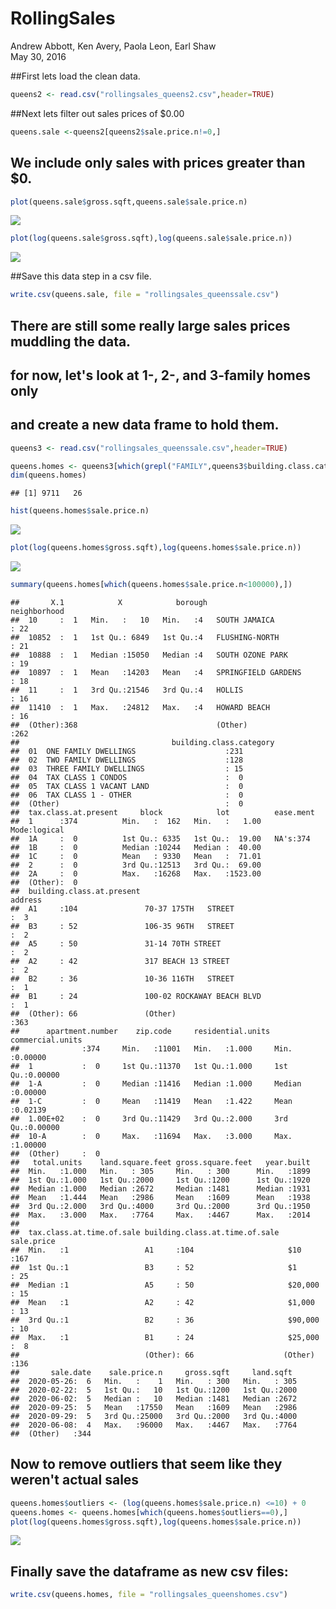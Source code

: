 # RollingSales
Andrew Abbott, Ken Avery, Paola Leon, Earl Shaw  
May 30, 2016  


##First lets load the clean data.


```r
queens2 <- read.csv("rollingsales_queens2.csv",header=TRUE)
```

##Next lets filter out sales prices of $0.00


```r
queens.sale <-queens2[queens2$sale.price.n!=0,]
```

## We include only sales with prices greater than $0.


```r
plot(queens.sale$gross.sqft,queens.sale$sale.price.n)
```

![](Rollingsales_files/figure-html/unnamed-chunk-15-1.png)<!-- -->

```r
plot(log(queens.sale$gross.sqft),log(queens.sale$sale.price.n))
```

![](Rollingsales_files/figure-html/unnamed-chunk-16-1.png)<!-- -->

##Save this data step in a csv file.


```r
write.csv(queens.sale, file = "rollingsales_queenssale.csv")
```

## There are still some really large sales prices muddling the data.
## for now, let's look at 1-, 2-, and 3-family homes only
## and create a new data frame to hold them.


```r
queens3 <- read.csv("rollingsales_queenssale.csv",header=TRUE)
```



```r
queens.homes <- queens3[which(grepl("FAMILY",queens3$building.class.category)),]
dim(queens.homes)
```

```
## [1] 9711   26
```


```r
hist(queens.homes$sale.price.n)
```

![](Rollingsales_files/figure-html/unnamed-chunk-20-1.png)<!-- -->

```r
plot(log(queens.homes$gross.sqft),log(queens.homes$sale.price.n))
```

![](Rollingsales_files/figure-html/unnamed-chunk-21-1.png)<!-- -->

```r
summary(queens.homes[which(queens.homes$sale.price.n<100000),])
```

```
##       X.1            X            borough                     neighborhood
##  10     :  1   Min.   :   10   Min.   :4   SOUTH JAMAICA            : 22  
##  10852  :  1   1st Qu.: 6849   1st Qu.:4   FLUSHING-NORTH           : 21  
##  10888  :  1   Median :15050   Median :4   SOUTH OZONE PARK         : 19  
##  10897  :  1   Mean   :14203   Mean   :4   SPRINGFIELD GARDENS      : 18  
##  11     :  1   3rd Qu.:21546   3rd Qu.:4   HOLLIS                   : 16  
##  11410  :  1   Max.   :24812   Max.   :4   HOWARD BEACH             : 16  
##  (Other):368                               (Other)                  :262  
##                                  building.class.category
##  01  ONE FAMILY DWELLINGS                    :231       
##  02  TWO FAMILY DWELLINGS                    :128       
##  03  THREE FAMILY DWELLINGS                  : 15       
##  04  TAX CLASS 1 CONDOS                      :  0       
##  05  TAX CLASS 1 VACANT LAND                 :  0       
##  06  TAX CLASS 1 - OTHER                     :  0       
##  (Other)                                     :  0       
##  tax.class.at.present     block            lot          ease.ment     
##  1      :374          Min.   :  162   Min.   :   1.00   Mode:logical  
##  1A     :  0          1st Qu.: 6335   1st Qu.:  19.00   NA's:374      
##  1B     :  0          Median :10244   Median :  40.00                 
##  1C     :  0          Mean   : 9330   Mean   :  71.01                 
##  2      :  0          3rd Qu.:12513   3rd Qu.:  69.00                 
##  2A     :  0          Max.   :16268   Max.   :1523.00                 
##  (Other):  0                                                          
##  building.class.at.present                                      address   
##  A1     :104               70-37 175TH   STREET                     :  3  
##  B3     : 52               106-35 96TH   STREET                     :  2  
##  A5     : 50               31-14 70TH STREET                        :  2  
##  A2     : 42               317 BEACH 13 STREET                      :  2  
##  B2     : 36               10-36 116TH   STREET                     :  1  
##  B1     : 24               100-02 ROCKAWAY BEACH BLVD               :  1  
##  (Other): 66               (Other)                                  :363  
##      apartment.number    zip.code     residential.units commercial.units 
##              :374     Min.   :11001   Min.   :1.000     Min.   :0.00000  
##  1           :  0     1st Qu.:11370   1st Qu.:1.000     1st Qu.:0.00000  
##  1-A         :  0     Median :11416   Median :1.000     Median :0.00000  
##  1-C         :  0     Mean   :11419   Mean   :1.422     Mean   :0.02139  
##  1.00E+02    :  0     3rd Qu.:11429   3rd Qu.:2.000     3rd Qu.:0.00000  
##  10-A        :  0     Max.   :11694   Max.   :3.000     Max.   :1.00000  
##  (Other)     :  0                                                        
##   total.units    land.square.feet gross.square.feet   year.built  
##  Min.   :1.000   Min.   : 305     Min.   : 300      Min.   :1899  
##  1st Qu.:1.000   1st Qu.:2000     1st Qu.:1200      1st Qu.:1920  
##  Median :1.000   Median :2672     Median :1481      Median :1931  
##  Mean   :1.444   Mean   :2986     Mean   :1609      Mean   :1938  
##  3rd Qu.:2.000   3rd Qu.:4000     3rd Qu.:2000      3rd Qu.:1950  
##  Max.   :3.000   Max.   :7764     Max.   :4467      Max.   :2014  
##                                                                   
##  tax.class.at.time.of.sale building.class.at.time.of.sale     sale.price 
##  Min.   :1                 A1     :104                     $10     :167  
##  1st Qu.:1                 B3     : 52                     $1      : 25  
##  Median :1                 A5     : 50                     $20,000 : 15  
##  Mean   :1                 A2     : 42                     $1,000  : 13  
##  3rd Qu.:1                 B2     : 36                     $90,000 : 10  
##  Max.   :1                 B1     : 24                     $25,000 :  8  
##                            (Other): 66                    (Other)  :136  
##       sale.date    sale.price.n     gross.sqft     land.sqft   
##  2020-05-26:  6   Min.   :    1   Min.   : 300   Min.   : 305  
##  2020-02-22:  5   1st Qu.:   10   1st Qu.:1200   1st Qu.:2000  
##  2020-06-02:  5   Median :   10   Median :1481   Median :2672  
##  2020-09-25:  5   Mean   :17550   Mean   :1609   Mean   :2986  
##  2020-09-29:  5   3rd Qu.:25000   3rd Qu.:2000   3rd Qu.:4000  
##  2020-06-08:  4   Max.   :96000   Max.   :4467   Max.   :7764  
##  (Other)   :344
```

## Now to remove outliers that seem like they weren't actual sales

```r
queens.homes$outliers <- (log(queens.homes$sale.price.n) <=10) + 0
queens.homes <- queens.homes[which(queens.homes$outliers==0),]
plot(log(queens.homes$gross.sqft),log(queens.homes$sale.price.n))
```

![](Rollingsales_files/figure-html/unnamed-chunk-22-1.png)<!-- -->

## Finally save the dataframe as new csv files:


```r
write.csv(queens.homes, file = "rollingsales_queenshomes.csv")
```

